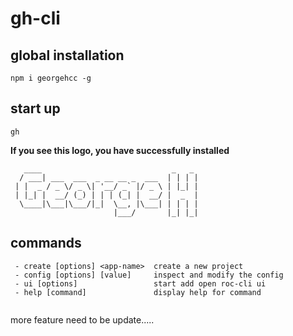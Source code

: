 # gh-cli

## global installation

``` 
npm i georgehcc -g
```
## start up

``` 
gh 
```
**If you see this logo, you have successfully installed**
```
   ____                             _   _
  / ___| ___  ___  _ __ __ _  ___  | | | |
 | |  _ / _ \/ _ \| '__/ _` |/ _ \ | |_| |
 | |_| |  __/ (_) | | | (_| |  __/ |  _  |
  \____|\___|\___/|_|  \__, |\___| | | | |
                       |___/       |_| |_|

```
## commands
```
 - create [options] <app-name>  create a new project
 - config [options] [value]     inspect and modify the config
 - ui [options]                 start add open roc-cli ui
 - help [command]               display help for command
 
```

more feature need to be update.....